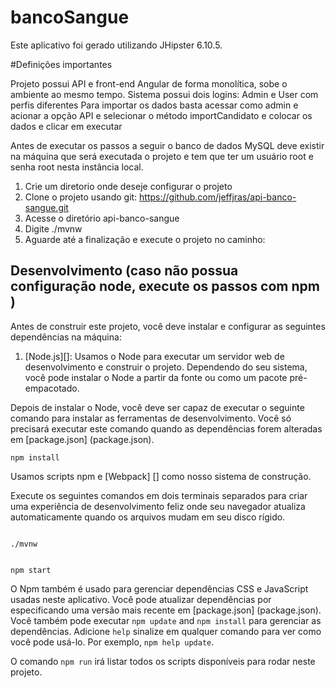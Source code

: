 # bancoSangue

Este aplicativo foi gerado utilizando JHipster 6.10.5.

#Definições importantes

Projeto possui API e front-end Angular de forma monolítica, sobe o ambiente ao mesmo tempo.
Sistema possui dois logins: Admin e User com perfis diferentes
Para importar os dados basta acessar como admin e acionar a opção API e selecionar o método importCandidato e colocar os dados e clicar em executar

Antes de executar os passos a seguir o banco de dados MySQL deve existir na máquina que será executada o projeto e tem que ter um usuário root e senha root nesta instância local.

1. Crie um diretorio onde deseje configurar o projeto
2. Clone o projeto usando git:
   https://github.com/jeffjras/api-banco-sangue.git
3. Acesse o diretório api-banco-sangue
4. Digite ./mvnw
5. Aguarde até a finalização e execute o projeto no caminho:

## Desenvolvimento (caso não possua configuração node, execute os passos com npm )

Antes de construir este projeto, você deve instalar e configurar as seguintes dependências na máquina:

1. [Node.js][]: Usamos o Node para executar um servidor web de desenvolvimento e construir o projeto.
   Dependendo do seu sistema, você pode instalar o Node a partir da fonte ou como um pacote pré-empacotado.

Depois de instalar o Node, você deve ser capaz de executar o seguinte comando para instalar as ferramentas de desenvolvimento.
Você só precisará executar este comando quando as dependências forem alteradas em [package.json] (package.json).

```
npm install
```

Usamos scripts npm e [Webpack] [] como nosso sistema de construção.

Execute os seguintes comandos em dois terminais separados para criar uma experiência de desenvolvimento feliz onde seu navegador
atualiza automaticamente quando os arquivos mudam em seu disco rígido.
```

./mvnw


npm start
```

O Npm também é usado para gerenciar dependências CSS e JavaScript usadas neste aplicativo. Você pode atualizar dependências por
especificando uma versão mais recente em [package.json] (package.json). Você também pode executar `npm update` and `npm install` para gerenciar as dependências.
Adicione `help` sinalize em qualquer comando para ver como você pode usá-lo. Por exemplo, `npm help update`.

O comando `npm run` irá listar todos os scripts disponíveis para rodar neste projeto.


